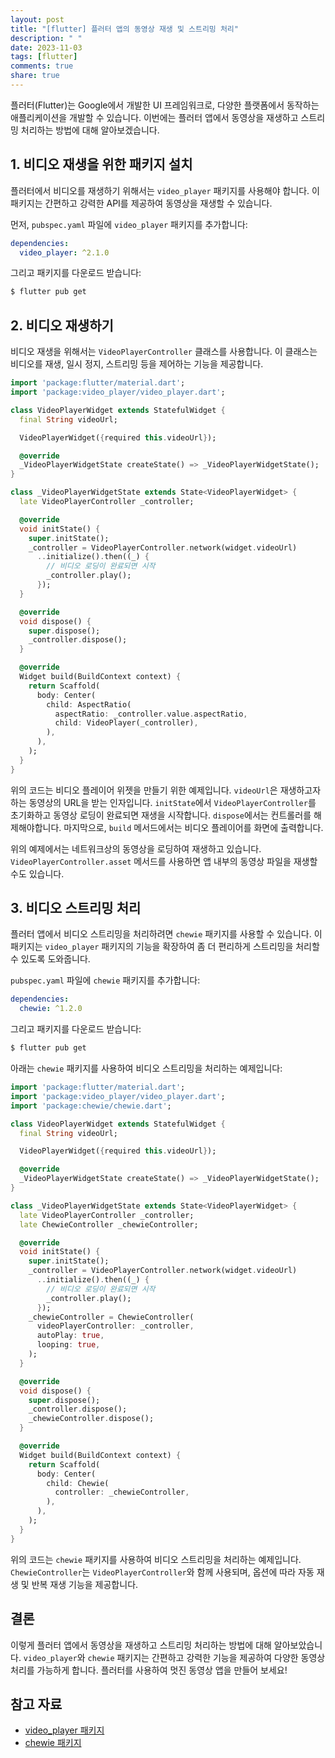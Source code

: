 ```yaml
---
layout: post
title: "[flutter] 플러터 앱의 동영상 재생 및 스트리밍 처리"
description: " "
date: 2023-11-03
tags: [flutter]
comments: true
share: true
---
```


플러터(Flutter)는 Google에서 개발한 UI 프레임워크로, 다양한 플랫폼에서 동작하는 애플리케이션을 개발할 수 있습니다. 이번에는 플러터 앱에서 동영상을 재생하고 스트리밍 처리하는 방법에 대해 알아보겠습니다.

## 1. 비디오 재생을 위한 패키지 설치

플러터에서 비디오를 재생하기 위해서는 `video_player` 패키지를 사용해야 합니다. 이 패키지는 간편하고 강력한 API를 제공하여 동영상을 재생할 수 있습니다.

먼저, `pubspec.yaml` 파일에 `video_player` 패키지를 추가합니다:

```yaml
dependencies:
  video_player: ^2.1.0
```

그리고 패키지를 다운로드 받습니다:

```bash
$ flutter pub get
```

## 2. 비디오 재생하기

비디오 재생을 위해서는 `VideoPlayerController` 클래스를 사용합니다. 이 클래스는 비디오를 재생, 일시 정지, 스트리밍 등을 제어하는 기능을 제공합니다.

```dart
import 'package:flutter/material.dart';
import 'package:video_player/video_player.dart';

class VideoPlayerWidget extends StatefulWidget {
  final String videoUrl;

  VideoPlayerWidget({required this.videoUrl});

  @override
  _VideoPlayerWidgetState createState() => _VideoPlayerWidgetState();
}

class _VideoPlayerWidgetState extends State<VideoPlayerWidget> {
  late VideoPlayerController _controller;

  @override
  void initState() {
    super.initState();
    _controller = VideoPlayerController.network(widget.videoUrl)
      ..initialize().then((_) {
        // 비디오 로딩이 완료되면 시작
        _controller.play();
      });
  }

  @override
  void dispose() {
    super.dispose();
    _controller.dispose();
  }

  @override
  Widget build(BuildContext context) {
    return Scaffold(
      body: Center(
        child: AspectRatio(
          aspectRatio: _controller.value.aspectRatio,
          child: VideoPlayer(_controller),
        ),
      ),
    );
  }
}
```

위의 코드는 비디오 플레이어 위젯을 만들기 위한 예제입니다. `videoUrl`은 재생하고자 하는 동영상의 URL을 받는 인자입니다. `initState`에서 `VideoPlayerController`를 초기화하고 동영상 로딩이 완료되면 재생을 시작합니다. `dispose`에서는 컨트롤러를 해제해야합니다. 마지막으로, `build` 메서드에서는 비디오 플레이어를 화면에 출력합니다.

위의 예제에서는 네트워크상의 동영상을 로딩하여 재생하고 있습니다. `VideoPlayerController.asset` 메서드를 사용하면 앱 내부의 동영상 파일을 재생할 수도 있습니다.

## 3. 비디오 스트리밍 처리

플러터 앱에서 비디오 스트리밍을 처리하려면 `chewie` 패키지를 사용할 수 있습니다. 이 패키지는 `video_player` 패키지의 기능을 확장하여 좀 더 편리하게 스트리밍을 처리할 수 있도록 도와줍니다.

`pubspec.yaml` 파일에 `chewie` 패키지를 추가합니다:

```yaml
dependencies:
  chewie: ^1.2.0
```

그리고 패키지를 다운로드 받습니다:

```bash
$ flutter pub get
```

아래는 `chewie` 패키지를 사용하여 비디오 스트리밍을 처리하는 예제입니다:

```dart
import 'package:flutter/material.dart';
import 'package:video_player/video_player.dart';
import 'package:chewie/chewie.dart';

class VideoPlayerWidget extends StatefulWidget {
  final String videoUrl;

  VideoPlayerWidget({required this.videoUrl});

  @override
  _VideoPlayerWidgetState createState() => _VideoPlayerWidgetState();
}

class _VideoPlayerWidgetState extends State<VideoPlayerWidget> {
  late VideoPlayerController _controller;
  late ChewieController _chewieController;

  @override
  void initState() {
    super.initState();
    _controller = VideoPlayerController.network(widget.videoUrl)
      ..initialize().then((_) {
        // 비디오 로딩이 완료되면 시작
        _controller.play();
      });
    _chewieController = ChewieController(
      videoPlayerController: _controller,
      autoPlay: true,
      looping: true,
    );
  }

  @override
  void dispose() {
    super.dispose();
    _controller.dispose();
    _chewieController.dispose();
  }

  @override
  Widget build(BuildContext context) {
    return Scaffold(
      body: Center(
        child: Chewie(
          controller: _chewieController,
        ),
      ),
    );
  }
}
```

위의 코드는 `chewie` 패키지를 사용하여 비디오 스트리밍을 처리하는 예제입니다. `ChewieController`는 `VideoPlayerController`와 함께 사용되며, 옵션에 따라 자동 재생 및 반복 재생 기능을 제공합니다.

## 결론

이렇게 플러터 앱에서 동영상을 재생하고 스트리밍 처리하는 방법에 대해 알아보았습니다. `video_player`와 `chewie` 패키지는 간편하고 강력한 기능을 제공하여 다양한 동영상 처리를 가능하게 합니다. 플러터를 사용하여 멋진 동영상 앱을 만들어 보세요!

## 참고 자료

- [video_player 패키지](https://pub.dev/packages/video_player)
- [chewie 패키지](https://pub.dev/packages/chewie)

[flutter]: https://flutter.dev/